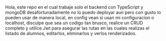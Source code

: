 Hola, este repo en el cual trabaje solo el backend con TypeScript y mongoDB desafortunadamente no lo puedo deployar aun pero con gusto lo pueden usar de manera local, en config vean si usan mi configuracion o localhost, disculpe que sea un codigo tan brusco, realice un CRUD completo y utilice Jwt para asegurar las rutas en las cuales realizas el listado de alumnos, editarlos, eliminarlos y verlos renderizados.
